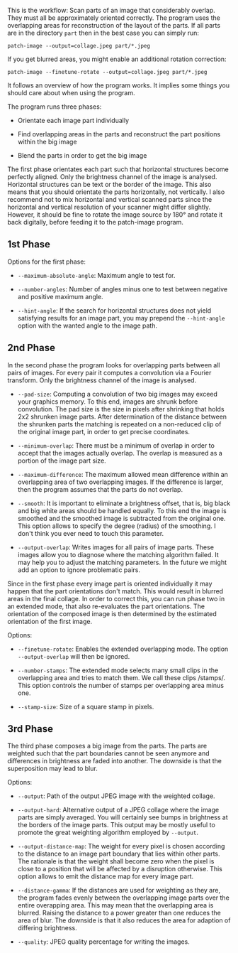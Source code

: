 This is the workflow:
Scan parts of an image that considerably overlap.
They must all be approximately oriented correctly.
The program uses the overlapping areas for reconstruction
of the layout of the parts.
If all parts are in the directory `part`
then in the best case you can simply run:

    patch-image --output=collage.jpeg part/*.jpeg

If you get blurred areas,
you might enable an additional rotation correction:

    patch-image --finetune-rotate --output=collage.jpeg part/*.jpeg

It follows an overview of how the program works.
It implies some things you should care about when using the program.

The program runs three phases:

* Orientate each image part individually

* Find overlapping areas in the parts
  and reconstruct the part positions within the big image

* Blend the parts in order to get the big image

The first phase orientates each part
such that horizontal structures become perfectly aligned.
Only the brightness channel of the image is analysed.
Horizontal structures can be text or the border of the image.
This also means that you should orientate the parts
horizontally, not vertically.
I also recommend not to mix horizontal and vertical scanned parts
since the horizontal and vertical resolution of your scanner
might differ slightly.
However, it should be fine to rotate the image source by 180°
and rotate it back digitally,
before feeding it to the patch-image program.

## 1st Phase

Options for the first phase:

* `--maximum-absolute-angle`:
  Maximum angle to test for.

* `--number-angles`:
  Number of angles minus one
  to test between negative and positive maximum angle.

* `--hint-angle`:
  If the search for horizontal structures
  does not yield satisfying results for an image part,
  you may prepend the `--hint-angle` option with the wanted angle
  to the image path.

## 2nd Phase

In the second phase the program looks
for overlapping parts between all pairs of images.
For every pair it computes a convolution via a Fourier transform.
Only the brightness channel of the image is analysed.

* `--pad-size`:
  Computing a convolution of two big images may exceed your graphics memory.
  To this end, images are shrunk before convolution.
  The pad size is the size in pixels after shrinking
  that holds 2x2 shrunken image parts.
  After determination of the distance between the shrunken parts
  the matching is repeated on a non-reduced clip of the original image part,
  in order to get precise coordinates.

* `--minimum-overlap`:
  There must be a minimum of overlap
  in order to accept that the images actually overlap.
  The overlap is measured as a portion of the image part size.

* `--maximum-difference`:
  The maximum allowed mean difference
  within an overlapping area of two overlapping images.
  If the difference is larger,
  then the program assumes that the parts do not overlap.

* `--smooth`:
  It is important to eliminate a brightness offset,
  that is, big black and big white areas should be handled equally.
  To this end the image is smoothed
  and the smoothed image is subtracted from the original one.
  This option allows to specify the degree (radius) of the smoothing.
  I don't think you ever need to touch this parameter.

* `--output-overlap`:
  Writes images for all pairs of image parts.
  These images allow you to diagnose
  where the matching algorithm failed.
  It may help you to adjust the matching parameters.
  In the future we might add an option to ignore problematic pairs.

Since in the first phase every image part is oriented individually
it may happen that the part orientations don't match.
This would result in blurred areas in the final collage.
In order to correct this,
you can run phase two in an extended mode,
that also re-evaluates the part orientations.
The orientation of the composed image is then determined
by the estimated orientation of the first image.

Options:

* `--finetune-rotate`:
  Enables the extended overlapping mode.
  The option `--output-overlap` will then be ignored.

* `--number-stamps`:
  The extended mode selects many small clips in the overlapping area
  and tries to match them.
  We call these clips /stamps/.
  This option controls the number of stamps per overlapping area minus one.

* `--stamp-size`:
  Size of a square stamp in pixels.

## 3rd Phase

The third phase composes a big image from the parts.
The parts are weighted such that the part boundaries cannot be seen anymore
and differences in brightness are faded into another.
The downside is that the superposition may lead to blur.

Options:

* `--output`:
  Path of the output JPEG image with the weighted collage.

* `--output-hard`:
  Alternative output of a JPEG collage
  where the image parts are simply averaged.
  You will certainly see bumps in brightness
  at the borders of the image parts.
  This output may be mostly useful to promote the great weighting algorithm
  employed by `--output`.

* `--output-distance-map`:
  The weight for every pixel is chosen according to the distance
  to an image part boundary that lies within other parts.
  The rationale is that the weight shall become zero
  when the pixel is close to a position
  that will be affected by a disruption otherwise.
  This option allows to emit the distance map for every image part.

* `--distance-gamma`:
  If the distances are used for weighting as they are,
  the program fades evenly between the overlapping image parts
  over the entire overapping area.
  This may mean that the overlapping area is blurred.
  Raising the distance to a power greater than one reduces the area of blur.
  The downside is that it also reduces the area for adaption
  of differing brightness.

* `--quality`:
  JPEG quality percentage for writing the images.
